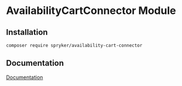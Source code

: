 # AvailabilityCartConnector Module

## Installation

```
composer require spryker/availability-cart-connector
```

## Documentation

[Documentation](https://spryker.github.io)
